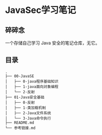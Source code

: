# JavaSec学习笔记

## 碎碎念

一个存储自己学习 Java 安全的笔记仓库，无它。

## 目录

```
.
├── 00-JavaSE
│   ├── 0-java程序基础知识
│   ├── 1-java面向对象编程
│   └── 2-反射
├── 01-Java安全基础
│   ├── 0-反射
│   ├── 1-类加载机制
│   ├── 2-Java文件系统
│   └── 3-Java命令执行
├── README.md
└── 参考链接.md
```

